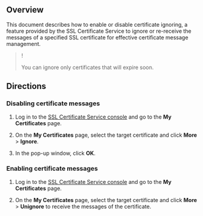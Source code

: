 ## Overview

This document describes how to enable or disable certificate ignoring, a feature provided by the SSL Certificate Service to ignore or re-receive the messages of a specified SSL certificate for effective certificate message management.

>!
> 
> You can ignore only certificates that will expire soon.
> 


## Directions

### Disabling certificate messages
1. Log in to the [SSL Certificate Service console](https://console.cloud.tencent.com/ssl) and go to the **My Certificates** page.

2. On the **My Certificates** page, select the target certificate and click **More** > **Ignore**.

3. In the pop-up window, click **OK**.


### Enabling certificate messages
1. Log in to the [SSL Certificate Service console](https://console.cloud.tencent.com/ssl) and go to the **My Certificates** page.

2. On the **My Certificates** page, select the target certificate and click **More** > **Unignore** to receive the messages of the certificate.
